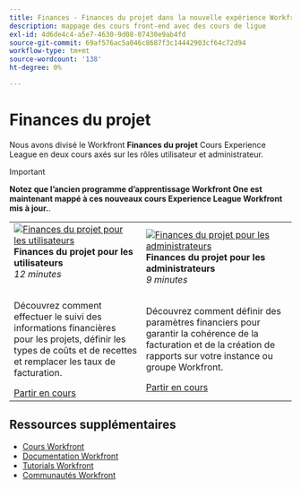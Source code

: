 ```yaml
---
title: Finances - Finances du projet dans la nouvelle expérience Workfront
description: mappage des cours front-end avec des cours de ligue
exl-id: 4d6de4c4-a5e7-4630-9d08-07430e9ab4fd
source-git-commit: 69af576ac5a046c8687f3c14442903cf64c72d94
workflow-type: tm+mt
source-wordcount: '138'
ht-degree: 0%

---
```


# Finances du projet

Nous avons divisé le Workfront **Finances du projet** Cours Experience League en deux cours axés sur les rôles utilisateur et administrateur.

>[!IMPORTANT]
>
>**Notez que l’ancien programme d’apprentissage Workfront One est maintenant mappé à ces nouveaux cours Experience League Workfront mis à jour.**.

<table>
  <tr>
   <td>
      <a href="https://experienceleague.adobe.com/docs/courses/using/workfront-u-1-2023-1-finances.html">
      <img alt="Finances du projet pour les utilisateurs" src="https://cdn.experienceleague.adobe.com/thumb/project-finances-for-users.png"/>
      </a>
      <div>
         <strong>Finances du projet pour les utilisateurs</strong></a>         
         <br/><em>12 minutes</em>
      </div>
      <p>
        <br/>
         Découvrez comment effectuer le suivi des informations financières pour les projets, définir les types de coûts et de recettes et remplacer les taux de facturation.
      </p>
      <a  rel="noreferrer" target="_blank" href="https://experienceleague.adobe.com/docs/courses/using/workfront-u-1-2023-1-finances.html" class="spectrum-Button spectrum-Button--primary spectrum-Button--sizeM">
      <span class="spectrum-Button-label has-no-wrap has-text-weight-bold">Partir en cours</span>
      </a>
   </td>
      <td>
      <a href="https://experienceleague.adobe.com/docs/courses/using/workfront-a-1-2023-1-finances.html">
      <img alt="Finances du projet pour les administrateurs" src="https://cdn.experienceleague.adobe.com/thumb/project-finances-for-administrators.png"/>
      </a>
      <div>
         <strong>Finances du projet pour les administrateurs</strong></a>         
         <br/><em>9 minutes</em>
      </div>
      <p>
        <br/>
         Découvrez comment définir des paramètres financiers pour garantir la cohérence de la facturation et de la création de rapports sur votre instance ou groupe Workfront.
      </p>
      <a  rel="noreferrer" target="_blank" href="https://experienceleague.adobe.com/docs/courses/using/workfront-a-1-2023-1-finances.html" class="spectrum-Button spectrum-Button--primary spectrum-Button--sizeM">
      <span class="spectrum-Button-label has-no-wrap has-text-weight-bold">Partir en cours</span>
      </a>
   </td>
  </tr>

</table>

## Ressources supplémentaires

* [Cours Workfront](https://experienceleague.adobe.com/?lang=en&amp;Solution=Workfront#courses)
* [Documentation Workfront](https://experienceleague.adobe.com/docs/workfront.html)
* [Tutorials Workfront](https://experienceleague.adobe.com/docs/workfront-learn/tutorials-workfront/home.html)
* [Communautés Workfront](https://experienceleaguecommunities.adobe.com/t5/workfront/ct-p/workfront)


